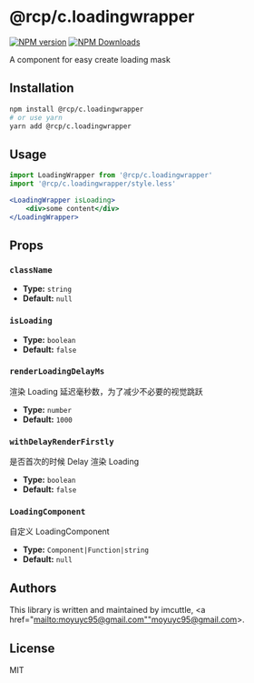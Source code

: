 # @rcp/c.loadingwrapper

[![NPM version](https://img.shields.io/npm/v/@rcp/c.loadingwrapper.svg?style=flat-square)](https://www.npmjs.com/package/@rcp/c.loadingwrapper)
[![NPM Downloads](https://img.shields.io/npm/dm/@rcp/c.loadingwrapper.svg?style=flat-square&maxAge=43200)](https://www.npmjs.com/package/@rcp/c.loadingwrapper)

A component for easy create loading mask

## Installation

```bash
npm install @rcp/c.loadingwrapper
# or use yarn
yarn add @rcp/c.loadingwrapper
```

## Usage

```jsx
import LoadingWrapper from '@rcp/c.loadingwrapper'
import '@rcp/c.loadingwrapper/style.less'

<LoadingWrapper isLoading>
    <div>some content</div>
</LoadingWrapper>
```

## Props

### `className`

- **Type:** `string`
- **Default:** `null`

### `isLoading`

- **Type:** `boolean`
- **Default:** `false`

### `renderLoadingDelayMs`

渲染 Loading 延迟毫秒数，为了减少不必要的视觉跳跃

- **Type:** `number`
- **Default:** `1000`

### `withDelayRenderFirstly`

是否首次的时候 Delay 渲染 Loading

- **Type:** `boolean`
- **Default:** `false`

### `LoadingComponent`

自定义 LoadingComponent

- **Type:** `Component|Function|string`
- **Default:** `null`

## Authors

This library is written and maintained by imcuttle, &lt;a href="<mailto:moyuyc95@gmail.com"">moyuyc95@gmail.com></a>.

## License

MIT
